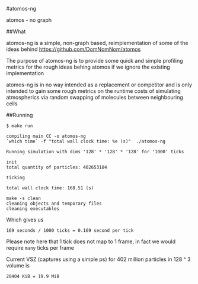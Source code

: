 #atomos-ng 

atomos - no graph


##What

atomos-ng is a simple, non-graph based, reimplementation of
some of the ideas behind https://github.com/DomNomNom/atomos

The purpose of atomos-ng is to provide some quick and simple profiling metrics
for the rough ideas behing atomos if we
ignore the existing implementation

atomos-ng is in no way intended as a replacement or competitor
and is only intended to gain some rough metrics on the runtime
costs of simulating atmospherics via random swapping of molecules
between neighbouring cells


##Running

    $ make run

    compiling main CC -o atomos-ng
    `which time` -f "total wall clock time: %e (s)"  ./atomos-ng

    Running simulation with dims '128' * '128' * '128' for '1000' ticks

    init
    total quantity of particles: 402653184

    ticking

    total wall clock time: 168.51 (s)

    make -s clean
    cleaning objects and temporary files
    cleaning executables


Which gives us

    169 seconds / 1000 ticks = 0.169 second per tick


Please note here that 1 tick does not map to 1 frame,
in fact we would require `many` ticks per frame


Current VSZ (captures using a simple ps) for 402 million particles in 128 ^ 3 volume is

    20404 KiB = 19.9 MiB


